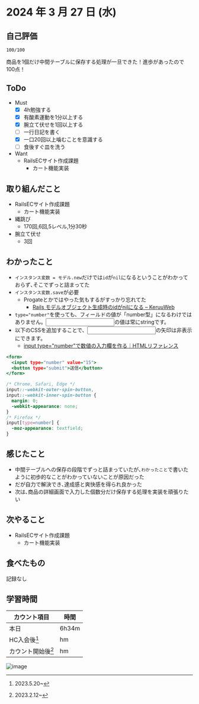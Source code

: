 # 2024 年 3 月 27 日 (水)

## 自己評価
```
100/100
```
商品を1個だけ中間テーブルに保存する処理が一旦できた！進歩があったので100点！

## ToDo
- Must
  - [x] 4h勉強する
  - [x] 有酸素運動を1分以上する
  - [x] 腕立て伏せを1回以上する
  - [ ] 一行日記を書く
  - [x] 一口20回以上噛むことを意識する
  - [ ] 食後すぐ皿を洗う
- Want
  - RailsECサイト作成課題
    - カート機能実装

## 取り組んだこと
- RailsECサイト作成課題
  - カート機能実装
- 縄跳び
  - 170回,6回,5レベル,1分30秒
- 腕立て伏せ
  - 3回

## わかったこと
- `インスタンス変数 = モデル.new`だけでは`id`が`nil`になるということがわかっておらず､そこでずっと詰まってた
- `インスタンス変数.save`が必要
  - Progateとかではやった気もするがすっかり忘れてた
    - [Rails モデルオブジェクト生成時のidがnilになる – KeruuWeb](https://keruuweb.com/rails-%E3%83%A2%E3%83%87%E3%83%AB%E3%82%AA%E3%83%96%E3%82%B8%E3%82%A7%E3%82%AF%E3%83%88%E7%94%9F%E6%88%90%E6%99%82%E3%81%AEid%E3%81%8Cnil%E3%81%AB%E3%81%AA%E3%82%8B/)
- `type="number"`を使っても、フィールドの値が「number型」になるわけではありません。<input type="number">の値は常にstringです。
- 以下のCSSを追加することで、<input type="number">の矢印は非表示にできます。
  - [input type="number"で数値の入力欄を作る｜HTMLリファレンス](https://catnose.me/learning/html/input-number)
```index.html
<form>
  <input type="number" value="15">
  <button type="submit">送信</button>
</form>
```
```style.css
/* Chrome, Safari, Edge */
input::-webkit-outer-spin-button,
input::-webkit-inner-spin-button {
  margin: 0;
  -webkit-appearance: none;
}
/* Firefox */
input[type=number] {
  -moz-appearance: textfield;
}
```



## 感じたこと
- 中間テーブルへの保存の段階でずっと詰まっていたが､`わかったこと`で書いたように初歩的なことがわかっていないことが原因だった
- だが自力で解決でき､達成感と爽快感を得られ良かった
- 次は､商品の詳細画面で入力した個数分だけ保存する処理を実装を頑張りたい

## 次やること
- RailsECサイト作成課題
  - カート機能実装

## 食べたもの
記録なし

## 学習時間
|カウント項目|時間|
|----|----|
|本日 |6h34m|
|HC入会後[^1]|hm|
|カウント開始後[^2]|hm|

[^1]: 2023.5.20~
[^2]: 2023.2.12~

![image](https://github.com/nil-ramuda/daily_report/assets/94735931/2b87b157-7e38-471d-8e91-f7b6b7194e99)
